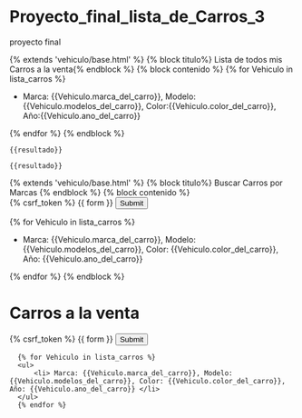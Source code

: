 # Proyecto_final_lista_de_Carros_3
proyecto final 



{% extends 'vehiculo/base.html' %}
{% block titulo%} Lista de todos mis Carros a la venta{% endblock %}
{% block contenido %}
    {% for Vehiculo in lista_carros %}
    <ul>
        <li> Marca: {{Vehiculo.marca_del_carro}}, Modelo:{{Vehiculo.modelos_del_carro}}, Color:{{Vehiculo.color_del_carro}}, Año:{{Vehiculo.ano_del_carro}} </li>
    </ul>
  {% endfor %}
{% endblock %}

<!DOCTYPE html>
<html lang="en">

<head>
    <meta charset="UFT-8">
    <meta http-equiv="X-UA-Compatible" content="IE=edge">
    <meta name="viewport" content="width=device-width, initial-scale=1.0">
    <title>Busca tu Carros</title>
</head>
    
<body>
   
    {{resultado}}

</body>
<!DOCTYPE html>
<html lang="en">

<head>
    <meta charset="UFT-8">
    <meta http-equiv="X-UA-Compatible" content="IE=edge">
    <meta name="viewport" content="width=device-width, initial-scale=1.0">
    <title>Busca tu Carros</title>
</head>
    
<body>
   
    {{resultado}}

</body>
{% extends 'vehiculo/base.html' %}
{% block titulo%} Buscar Carros por Marcas {% endblock %}
{% block contenido %}
  
  <form action="autos/buscar_carros" method="post">
    {% csrf_token %}
    {{ form }}
    <input type="submit" value="Submit">
  </form>

  {% for Vehiculo in lista_carros %}
      <ul>
          <li> Marca: {{Vehiculo.marca_del_carro}}, Modelo: {{Vehiculo.modelos_del_carro}}, Color: {{Vehiculo.color_del_carro}}, Año: {{Vehiculo.ano_del_carro}}</li>
      </ul>
  {% endfor %}
{% endblock %}

<!DOCTYPE html>
  <html lang="en">
  <head>
      <meta charset="UTF-8">
      <meta http-equiv="X-UA-Compatible" content="IE=edge">
      <meta name="viewport" content="width=device-width, initial-scale=1.0">
      <title> Lista de carros </title>
  </head>
  <body>
        <h1>Carros a la venta</h1>
        <from action="autos/Carros" method="post">
         {% csrf_token %}
         {{ form }}
          <input type="submit" value="Submit">
      </form>

      {% for Vehiculo in lista_carros %}
      <ul>
          <li> Marca: {{Vehiculo.marca_del_carro}}, Modelo: {{Vehiculo.modelos_del_carro}}, Color: {{Vehiculo.color_del_carro}}, Año: {{Vehiculo.ano_del_carro}} </li>
      </ul>
      {% endfor %}

  </body>
  </html>



</head>

